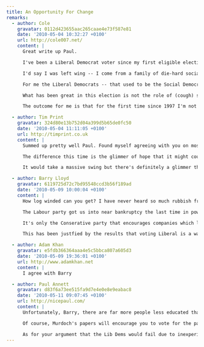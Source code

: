 ```yaml
---
title: An Opportunity For Change
remarks:
  - author: Cole
    gravatar: 0112d423655aac265caae4e73f587e81
    date: '2010-05-04 10:32:27 +0100'
    url: http://cole007.net/
    content: |
      Great write up Paul.

      I've been a Liberal Democrat voter since my first eligible election in 1997.

      I'd say I was left wing -- I come from a family of die-hard socialists and communists -- and I'm old enough to remember the systematic dismantling of the working classes under Thatcher in the name of free markets. But Labour abandoned their working class roots after the resignation of Neil Kinnock -- the greatest Prime Minister Britain never had (thanks to the media cabal) -- and then the sudden death of John Smith.

      For me the Liberal Democrats -- that used to be the Social Democrat party and the Liberals (Whigs) -- have since 1994 been the closest thing we can expect to an honest party that will fairly represent the needs of the British people rather than the pockets of those who are already in positions of power and privilege.

      What has been great in this election is not the role of (cough) social media -- I think it's still too immature to have had a significant impact on the electorate in this election -- but placing the leaders of the three political parties on a level platform when the media have hitherto been so obsessed with affiliating to either side of a two-party race.

      The outcome for me is that for the first time since 1997 I'm not being told that voting Liberal Democrat is a wasted vote. Now that's a refreshing change!

  - author: Tim Print
    gravatar: 324d80e13b752d04a399d5b65de0fc50
    date: '2010-05-04 11:11:05 +0100'
    url: http://timprint.co.uk
    content: |
      Summed up pretty well Paul. Found myself agreeing with you on most of this. I'll be voting LibDem this Thursday like I usually do.

      The difference this time is the glimmer of hope that it might count for something. I'm in one of the safest Tory seats in the country, Stratford-on-Avon (last election, Con 51%,  LibDem 27%, Labour 15% ). With a new, non-local, candidate for the Tories who has been sent by the party because they assume it's a safe seat, I think this is the best chance in years for a change.

      It would take a massive swing but there's definitely a glimmer there.

  - author: Barry Lloyd
    gravatar: 6119725d72c7bd95548ccd3b56f189ad
    date: '2010-05-09 10:00:04 +0100'
    content: |
      How log winded can you get? I have never heard so much rubbish from someone who hasn't studed the political history of the United Kingdom and is barely out of short pants.

      The Labour party got us into near bankruptcy the last time in power by borrowing up to the hilt from the International Monetary Fund, same as this time. The Liberals have no idea how to govern as they have never been in power in recent times so can blow off loads of nonsense knowing full well any intelligent person would see right through them.

      It's only the Conserative party that encourages companies which leads to more jobs and eventually the wealth of the UK. It took them 15 years or so to get the country out of the last mess and built up a national financial reserve for any bad time to come, which Labour spent as if there is no tomorrow.

      This has been justfied by the results that voting Liberal is a wasted vote and their policies have been rejected by the electorate.

  - author: Adam Khan
    gravatar: e5fdb366364aaa4e5c5bbca807a605d3
    date: '2010-05-09 19:36:01 +0100'
    url: http://www.adamkhan.net
    content: |
      I agree with Barry

  - author: Paul Annett
    gravatar: d83f6a73ee515fa9d7e4e0e8e9eabac8
    date: '2010-05-11 09:07:45 +0100'
    url: http://nicepaul.com/
    content: |
      Unfortunately, Barry, there are far more people less educated than Paul who're voting purely based on what's on the front of The Sun. You should be delighted he takes an active interest and has the wherewithall to make up his own mind rather than following the Murdoch herd.

      Of course, Murdoch's papers will encourage you to vote for the party which lines his wallet with rich-get-richer tax breaks and allowing political lobbying so he can effectively pass laws in his favour. Don't believe what you read in the press!

      As for your argument that the Lib Dems would fail due to inexperience: even with experience Labour and Tory governments have managed to make a pigs ear of things. Maybe a lack of experience and a fresh pair of eyes is exactly what this country needs.
---
```


